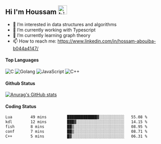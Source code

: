 ## Hi I'm Houssam <img src="https://user-images.githubusercontent.com/1303154/88677602-1635ba80-d120-11ea-84d8-d263ba5fc3c0.gif" width="28px" alt="hi">

- 👀 I’m interested in data structures and algorithms
- 🔭 I’m currently working with Typescript
- 🌱 I’m currently learning graph theory
- 📫 How to reach me: https://www.linkedin.com/in/hossam-abouiba-b044a4147/

#### Top Languages

![C](https://img.shields.io/badge/c-%2300599C.svg?style=for-the-badge&logo=c&logoColor=white)
![Golang](https://img.shields.io/badge/go-blue?style=for-the-badge&logo=Goland)
![JavaScript](https://img.shields.io/badge/javascript-%23323330.svg?style=for-the-badge&logo=javascript&logoColor=%23F7DF1E)
![C++](https://img.shields.io/badge/C%2B%2B-blue?style=for-the-badge&logo=C%2B%2B)


#### Github Status
[![Anurag's GitHub stats](https://github-readme-stats.vercel.app/api?username=0xhoussam&theme=tokyonight)](https://github.com/anuraghazra/github-readme-stats)

#### Coding Status
<!--START_SECTION:waka-->

```txt
Lua        49 mins         █████████████▓░░░░░░░░░░░   55.08 %
kdl        12 mins         ███▓░░░░░░░░░░░░░░░░░░░░░   14.15 %
fish       8 mins          ██▒░░░░░░░░░░░░░░░░░░░░░░   08.95 %
conf       7 mins          ██▒░░░░░░░░░░░░░░░░░░░░░░   08.71 %
C++        5 mins          █▓░░░░░░░░░░░░░░░░░░░░░░░   06.31 %
```

<!--END_SECTION:waka-->
